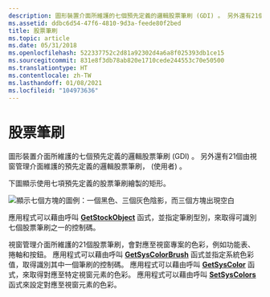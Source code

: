 ```yaml
---
description: 圖形裝置介面所維護的七個預先定義的邏輯股票筆刷 (GDI) 。 另外還有21個由視窗管理介面維護的預先定義的邏輯股票筆刷， (使用者) 。
ms.assetid: ddbc6d54-47f6-4810-9d3a-feede80f2bed
title: 股票筆刷
ms.topic: article
ms.date: 05/31/2018
ms.openlocfilehash: 522337752c2d81a92302d4a6a8f025393db1ce15
ms.sourcegitcommit: 831e8f3db78ab820e1710cede244553c70e50500
ms.translationtype: HT
ms.contentlocale: zh-TW
ms.lasthandoff: 01/08/2021
ms.locfileid: "104973636"
---
```

# <a name="stock-brush"></a>股票筆刷

圖形裝置介面所維護的七個預先定義的邏輯股票筆刷 (GDI) 。 另外還有21個由視窗管理介面維護的預先定義的邏輯股票筆刷， (使用者) 。

下圖顯示使用七項預先定義的股票筆刷繪製的矩形。

![顯示七個方塊的圖例：一個黑色、三個灰色陰影，而三個方塊出現空白](images/csbru-03.png)

應用程式可以藉由呼叫 [**GetStockObject**](/windows/desktop/api/Wingdi/nf-wingdi-getstockobject) 函式，並指定筆刷型別，來取得可識別七個股票筆刷之一的控制碼。

視窗管理介面所維護的21個股票筆刷，會對應至視窗專案的色彩，例如功能表、捲軸和按鈕。 應用程式可以藉由呼叫 [**GetSysColorBrush**](/windows/desktop/api/Winuser/nf-winuser-getsyscolorbrush) 函式並指定系統色彩值，取得識別其中一個筆刷的控制碼。 應用程式可以藉由呼叫 [**GetSysColor**](/windows/win32/api/winuser/nf-winuser-getsyscolor) 函式，來取得對應至特定視窗元素的色彩。 應用程式可以藉由呼叫 [**SetSysColors**](/windows/win32/api/winuser/nf-winuser-setsyscolors) 函式來設定對應至視窗元素的色彩。

 

 

